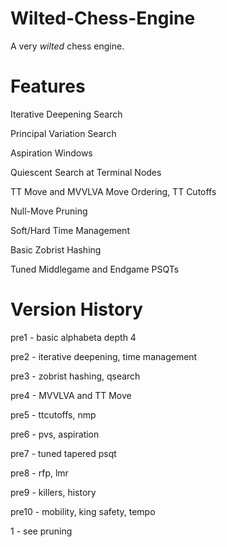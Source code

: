 # Wilted-Chess-Engine
A very *wilted* chess engine.


# Features

Iterative Deepening Search

Principal Variation Search

Aspiration Windows

Quiescent Search at Terminal Nodes

TT Move and MVVLVA Move Ordering, TT Cutoffs

Null-Move Pruning

Soft/Hard Time Management

Basic Zobrist Hashing

Tuned Middlegame and Endgame PSQTs

# Version History

pre1 - basic alphabeta depth 4

pre2 - iterative deepening, time management

pre3 - zobrist hashing, qsearch

pre4 - MVVLVA and TT Move

pre5 - ttcutoffs, nmp

pre6 - pvs, aspiration

pre7 - tuned tapered psqt

pre8 - rfp, lmr

pre9 - killers, history

pre10 - mobility, king safety, tempo

1 - see pruning